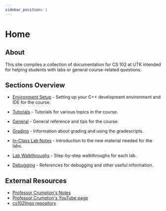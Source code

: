 ```yaml
---
sidebar_position: 1
---
```


# Home

## About

This site compiles a collection of documentation for CS 102 at UTK intended for helping students with labs or general course-related questions.

## Sections Overview

- [Environment Setup](/docs/category/environment-setup) - Setting up
  your C++ development environment and IDE for the course.

- [Tutorials](/docs/category/tutorials) - Tutorials for
  various topics in the course.

- [General](/docs/category/general) - General reference and tips
  for the course.

- [Grading](/docs/category/grading) - Information about grading
  and using the gradescripts.

- [In-Class Lab Notes](/docs/category/in-class-lab-notes) - Introduction
  to the new material needed for the labs.

- [Lab Walkthroughs](/docs/category/lab-walkthroughs) - Step-by-step
  walkthroughs for each lab.

- [Debugging](/docs/category/debugging) - References for debugging
  and other useful information.

## External Resources

- [Professor Crumpton's Notes](https://camille-chanel.github.io/cs102)
- [Professor Crumpton's YouTube page](https://www.youtube.com/@algorithmness)
- [cs102lings repository](https://github.com/utk-eecs-crumpton-tas/cs102lings)
